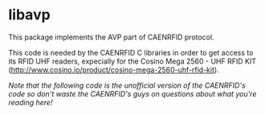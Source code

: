 libavp
======

This package implements the AVP part of CAENRFID protocol.

This code is needed by the CAENRFID C libraries in order to get access to
its RFID UHF readers, expecially for the Cosino Mega 2560 - UHF RFID KIT (http://www.cosino.io/product/cosino-mega-2560-uhf-rfid-kit).

<em>Note that the following code is the unofficial version of the CAENRFID's code so
don't waste the CAENRFID's guys on questions about what you're reading here!</em>
